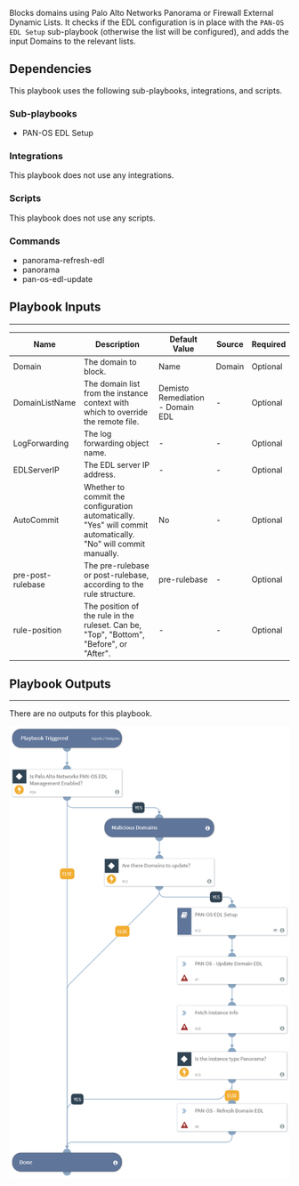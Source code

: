 Blocks domains using Palo Alto Networks Panorama or Firewall External Dynamic Lists.
It checks if the EDL configuration is in place with the `PAN-OS EDL Setup` sub-playbook
(otherwise the list will be configured), and adds the input Domains to the relevant lists.

## Dependencies
This playbook uses the following sub-playbooks, integrations, and scripts.

### Sub-playbooks
* PAN-OS EDL Setup

### Integrations
This playbook does not use any integrations.

### Scripts
This playbook does not use any scripts.

### Commands
* panorama-refresh-edl
* panorama
* pan-os-edl-update

## Playbook Inputs
---

| **Name** | **Description** | **Default Value** | **Source** | **Required** |
| --- | --- | --- | --- | --- |
| Domain | The domain to block. | Name | Domain | Optional |
| DomainListName | The domain list from the instance context with which to override the remote file. | Demisto Remediation - Domain EDL | - | Optional |
| LogForwarding | The log forwarding object name. | - | - | Optional |
| EDLServerIP | The EDL server IP address. | - | - | Optional |
| AutoCommit | Whether to commit the configuration automatically. "Yes" will commit automatically. "No" will commit manually. | No | - | Optional |
| pre-post-rulebase | The pre-rulebase or post-rulebase, according to the rule structure. | pre-rulebase | - | Optional |
| rule-position | The position of the rule in the ruleset. Can be, "Top", "Bottom", "Before", or "After". | - | - | Optional |

## Playbook Outputs
---
There are no outputs for this playbook.

![PAN-OS_Block_Domain_External_Dynamic_List](https://github.com/ElazarK/content-docs/blob/master/images/playbooks/PAN-OS_Block_Domain_External_Dynamic_List.png)
